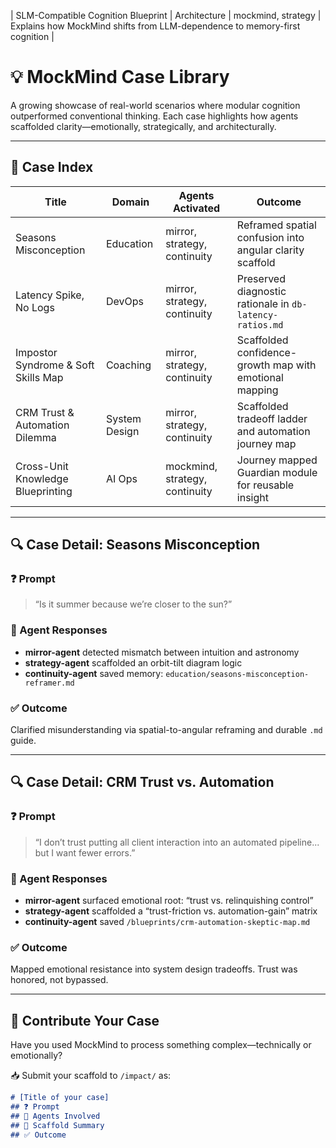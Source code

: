 | SLM-Compatible Cognition Blueprint | Architecture   | mockmind, strategy                    | Explains how MockMind shifts from LLM-dependence to memory-first cognition |

# 💡 MockMind Case Library

A growing showcase of real-world scenarios where modular cognition outperformed conventional thinking. Each case highlights how agents scaffolded clarity—emotionally, strategically, and architecturally.

---

## 🧠 Case Index

| Title                                 | Domain         | Agents Activated                     | Outcome |
|---------------------------------------|----------------|--------------------------------------|---------|
| Seasons Misconception                 | Education      | mirror, strategy, continuity         | Reframed spatial confusion into angular clarity scaffold |
| Latency Spike, No Logs                | DevOps         | mirror, strategy, continuity         | Preserved diagnostic rationale in `db-latency-ratios.md` |
| Impostor Syndrome & Soft Skills Map   | Coaching       | mirror, strategy, continuity         | Scaffolded confidence-growth map with emotional mapping |
| CRM Trust & Automation Dilemma        | System Design  | mirror, strategy, continuity         | Scaffolded tradeoff ladder and automation journey map |
| Cross-Unit Knowledge Blueprinting     | AI Ops         | mockmind, strategy, continuity       | Journey mapped Guardian module for reusable insight |

---

## 🔍 Case Detail: Seasons Misconception

### ❓ Prompt
> “Is it summer because we’re closer to the sun?”

### 🧠 Agent Responses
- **mirror-agent** detected mismatch between intuition and astronomy  
- **strategy-agent** scaffolded an orbit-tilt diagram logic  
- **continuity-agent** saved memory: `education/seasons-misconception-reframer.md`

### ✅ Outcome
Clarified misunderstanding via spatial-to-angular reframing and durable `.md` guide.

---

## 🔍 Case Detail: CRM Trust vs. Automation

### ❓ Prompt
> “I don’t trust putting all client interaction into an automated pipeline... but I want fewer errors.”

### 🧠 Agent Responses
- **mirror-agent** surfaced emotional root: “trust vs. relinquishing control”  
- **strategy-agent** scaffolded a “trust-friction vs. automation-gain” matrix  
- **continuity-agent** saved `/blueprints/crm-automation-skeptic-map.md`

### ✅ Outcome
Mapped emotional resistance into system design tradeoffs. Trust was honored, not bypassed.

---

## 📘 Contribute Your Case

Have you used MockMind to process something complex—technically or emotionally?

📥 Submit your scaffold to `/impact/` as:

```markdown
# [Title of your case]
## ❓ Prompt
## 🧠 Agents Involved
## 🧠 Scaffold Summary
## ✅ Outcome
